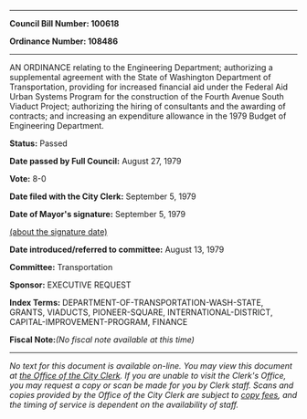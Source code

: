 

********

**Council Bill Number: 100618**
   
**Ordinance Number: 108486**
********

 AN ORDINANCE relating to the Engineering Department; authorizing a supplemental agreement with the State of Washington Department of Transportation, providing for increased financial aid under the Federal Aid Urban Systems Program for the construction of the Fourth Avenue South Viaduct Project; authorizing the hiring of consultants and the awarding of contracts; and increasing an expenditure allowance in the 1979 Budget of Engineering Department.

**Status:** Passed
   
**Date passed by Full Council:** August 27, 1979
   
**Vote:** 8-0
   
**Date filed with the City Clerk:** September 5, 1979
   
**Date of Mayor's signature:** September 5, 1979
   
[(about the signature date)](/~public/approvaldate.htm)
   
   
   
**Date introduced/referred to committee:** August 13, 1979
   
**Committee:** Transportation
   
**Sponsor:** EXECUTIVE REQUEST
   
   
**Index Terms:** DEPARTMENT-OF-TRANSPORTATION-WASH-STATE, GRANTS, VIADUCTS, PIONEER-SQUARE, INTERNATIONAL-DISTRICT, CAPITAL-IMPROVEMENT-PROGRAM, FINANCE

**Fiscal Note:**_(No fiscal note available at this time)_
********

_No text for this document is available on-line. You may view this document at [the Office of the City Clerk](http://www.seattle.gov/leg/clerk/contactUs.htm). If you are unable to visit the Clerk's Office, you may request a copy or scan be made for you by Clerk staff. Scans and copies provided by the Office of the City Clerk are subject to [copy fees](http://clerk.seattle.gov/~public/clerkfees.htm), and the timing of service is dependent on the availability of staff._


